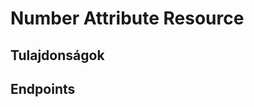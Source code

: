 # Number Attribute Resource

## Tulajdonságok

<ResourceProperties :resource="'number_attribute'" :lang="'hu'"/>

## Endpoints

[//]: <> (GET ENDPOINT)
<ResourceEndpoint :resource="'number_attribute'" :endpoint="'get'" :lang="'hu'">

<template v-slot:responseJSON>

<<< @/docs/fixtures/api/number_attribute/response/json/get_id.json

</template>

<template v-slot:responseXML>

<<< @/docs/fixtures/api/number_attribute/response/xml/get_id.xml

</template>

</ResourceEndpoint>

[//]: <> (GETCOLLECTION ENDPOINT)
<ResourceEndpoint :resource="'number_attribute'" :endpoint="'getCollection'" :lang="'hu'">

<template v-slot:responseJSON>

<<< @/docs/fixtures/api/number_attribute/response/json/get_page.json

</template>

<template v-slot:responseXML>

<<< @/docs/fixtures/api/number_attribute/response/xml/get_page.xml

</template>

</ResourceEndpoint>

[//]: <> (POST ENDPOINT)
<ResourceEndpoint :resource="'number_attribute'" :endpoint="'post'" :lang="'hu'">

<template v-slot:request>

<<< @/docs/fixtures/api/number_attribute/request/post.json

</template>

<template v-slot:responseJSON>

<<< @/docs/fixtures/api/number_attribute/response/json/get_id.json

</template>

<template v-slot:responseXML>

<<< @/docs/fixtures/api/number_attribute/response/xml/get_id.xml

</template>

</ResourceEndpoint>

[//]: <> (PUT ENDPOINT)
<ResourceEndpoint :resource="'number_attribute'" :endpoint="'put'" :lang="'hu'">

<template v-slot:request>

<<< @/docs/fixtures/api/number_attribute/request/put.json

</template>

<template v-slot:responseJSON>

<<< @/docs/fixtures/api/number_attribute/response/json/get_id.json

</template>

<template v-slot:responseXML>

<<< @/docs/fixtures/api/number_attribute/response/xml/get_id.xml

</template>

</ResourceEndpoint>

[//]: <> (DELETE ENDPOINT)
<ResourceEndpoint :resource="'number_attribute'" :endpoint="'delete'" :lang="'hu'"/>

